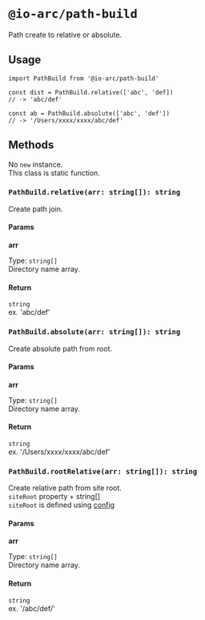 # `@io-arc/path-build`

Path create to relative or absolute.

## Usage

```
import PathBuild from '@io-arc/path-build'

const dist = PathBuild.relative(['abc', 'def])
// -> 'abc/def'

const ab = PathBuild.absolute(['abc', 'def'])
// -> '/Users/xxxx/xxxx/abc/def'
```

## Methods

No `new` instance.  
This class is static function.

### `PathBuild.relative(arr: string[]): string`

Create path join.

#### Params

**arr**

Type: `string[]`  
Directory name array. 

#### Return

`string`    
ex. 'abc/def'

### `PathBuild.absolute(arr: string[]): string`

Create absolute path from root.

#### Params

**arr**  

Type: `string[]`  
Directory name array. 

#### Return

`string`  
ex. '/Users/xxxx/xxxx/abc/def'

### `PathBuild.rootRelative(arr: string[]): string`

Create relative path from site root.  
`siteRoot` property + string[]    
`siteRoot` is defined using [config](https://www.npmjs.com/package/node-config)

#### Params

**arr**  

Type: `string[]`  
Directory name array. 

#### Return

`string`    
ex. '/abc/def/'
